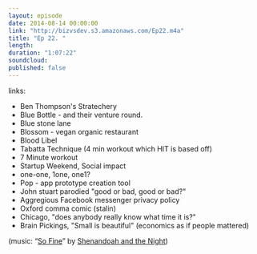 ```yaml
---
layout: episode
date: 2014-08-14 00:00:00
link: "http://bizvsdev.s3.amazonaws.com/Ep22.m4a"
title: "Ep 22. "
length: 
duration: "1:07:22"
soundcloud:
published: false
---
```


links:

- Ben Thompson's Stratechery
- Blue Bottle - and their venture round.
- Blue stone lane
- Blossom - vegan organic restaurant
- Blood Libel
- Tabatta Technique (4 min workout which HIT is based off)
- 7 Minute workout
- Startup Weekend, Social impact
- one-one, 1one, one1?
- Pop - app prototype creation tool
- John stuart parodied "good or bad, good or bad?"
- Aggregious Facebook messenger privacy policy
- Oxford comma comic (stalin)
- Chicago, "does anybody really know what time it is?"
- Brain Pickings, "Small is beautiful" (economics as if people mattered)

(music: “[So Fine](http://shenandoahandthenight.com/track/so-fine)” by [Shenandoah and the Night](http://shenandoahandthenight.com))
